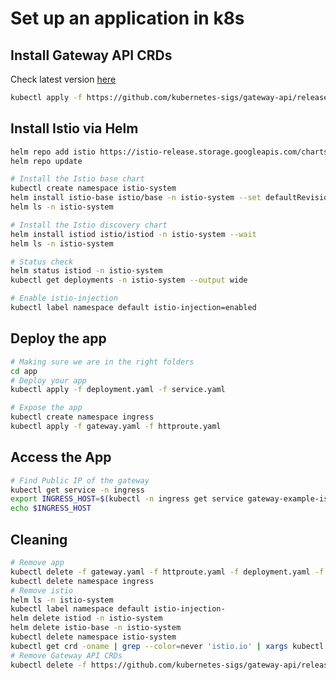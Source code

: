 # Set up an application in k8s

## Install Gateway API CRDs

Check latest version [here](https://gateway-api.sigs.k8s.io/v1alpha2/guides/#install-standard-channel)
 
``` bash
kubectl apply -f https://github.com/kubernetes-sigs/gateway-api/releases/download/v0.8.1/standard-install.yaml
```


## Install Istio via Helm
``` bash
helm repo add istio https://istio-release.storage.googleapis.com/charts
helm repo update

# Install the Istio base chart
kubectl create namespace istio-system
helm install istio-base istio/base -n istio-system --set defaultRevision=default
helm ls -n istio-system

# Install the Istio discovery chart
helm install istiod istio/istiod -n istio-system --wait
helm ls -n istio-system

# Status check
helm status istiod -n istio-system
kubectl get deployments -n istio-system --output wide

# Enable istio-injection 
kubectl label namespace default istio-injection=enabled
``` 
## Deploy the app
``` bash
# Making sure we are in the right folders
cd app
# Deploy your app
kubectl apply -f deployment.yaml -f service.yaml

# Expose the app
kubectl create namespace ingress
kubectl apply -f gateway.yaml -f httproute.yaml
``` 
## Access the App
``` bash
# Find Public IP of the gateway
kubectl get service -n ingress
export INGRESS_HOST=$(kubectl -n ingress get service gateway-example-istio -o jsonpath='{.status.loadBalancer.ingress[0].ip}')
echo $INGRESS_HOST
```
## Cleaning
``` bash
# Remove app
kubectl delete -f gateway.yaml -f httproute.yaml -f deployment.yaml -f service.yaml
kubectl delete namespace ingress
# Remove istio
helm ls -n istio-system
kubectl label namespace default istio-injection-
helm delete istiod -n istio-system
helm delete istio-base -n istio-system
kubectl delete namespace istio-system
kubectl get crd -oname | grep --color=never 'istio.io' | xargs kubectl delete
# Remove Gateway API CRDs
kubectl delete -f https://github.com/kubernetes-sigs/gateway-api/releases/download/v0.8.1/standard-install.yaml
``` 


